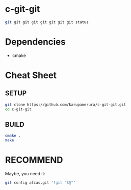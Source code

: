# c-git-git

```bash
git git git git git git git git status
```

# Dependencies

* cmake

# Cheat Sheet

## SETUP

```bash
git clone https://github.com/karupanerura/c-git-git.git
cd c-git-git
```

## BUILD

```bash
cmake .
make
```

# RECOMMEND

Maybe, you need it:

```bash
git config alias.git '!git "$@"'
```
